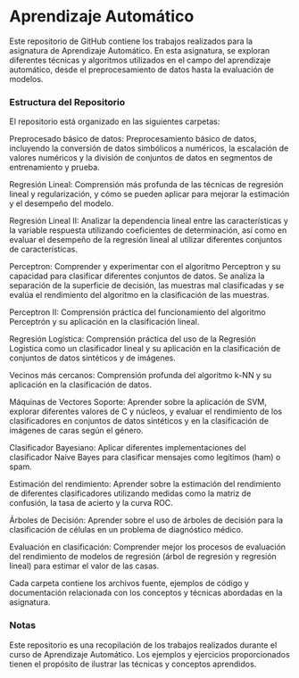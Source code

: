 # Aprendizaje Automático
Este repositorio de GitHub contiene los trabajos realizados para la asignatura de Aprendizaje Automático. En esta asignatura, se exploran diferentes técnicas y algoritmos utilizados en el campo del aprendizaje automático, desde el preprocesamiento de datos hasta la evaluación de modelos.

### Estructura del Repositorio
El repositorio está organizado en las siguientes carpetas:

Preprocesado básico de datos: Preprocesamiento básico de datos, incluyendo la conversión de datos simbólicos a numéricos, la escalación de valores numéricos y la división de conjuntos de datos en segmentos de entrenamiento y prueba.

Regresión Lineal: Comprensión más profunda de las técnicas de regresión lineal y regularización, y cómo se pueden aplicar para mejorar la estimación y el desempeño del modelo.

Regresión Lineal II: Analizar la dependencia lineal entre las características y la variable respuesta utilizando coeficientes de determinación, así como en evaluar el desempeño de la regresión lineal al utilizar diferentes conjuntos de características.

Perceptron: Comprender y experimentar con el algoritmo Perceptron y su capacidad para clasificar diferentes conjuntos de datos. Se analiza la separación de la superficie de decisión, las muestras mal clasificadas y se evalúa el rendimiento del algoritmo en la clasificación de las muestras.

Perceptron II: Comprensión práctica del funcionamiento del algoritmo Perceptrón y su aplicación en la clasificación lineal.

Regresión Logística: Comprensión práctica del uso de la Regresión Logística como un clasificador lineal y su aplicación en la clasificación de conjuntos de datos sintéticos y de imágenes.

Vecinos más cercanos: Comprensión profunda del algoritmo k-NN y su aplicación en la clasificación de datos.

Máquinas de Vectores Soporte: Aprender sobre la aplicación de SVM, explorar diferentes valores de C y núcleos, y evaluar el rendimiento de los clasificadores en conjuntos de datos sintéticos y en la clasificación de imágenes de caras según el género.

Clasificador Bayesiano: Aplicar diferentes implementaciones del clasificador Naive Bayes para clasificar mensajes como legítimos (ham) o spam.

Estimación del rendimiento: Aprender sobre la estimación del rendimiento de diferentes clasificadores utilizando medidas como la matriz de confusión, la tasa de acierto y la curva ROC.

Árboles de Decisión: Aprender sobre el uso de árboles de decisión para la clasificación de células en un problema de diagnóstico médico.

Evaluación en clasificación: Comprender mejor los procesos de evaluación del rendimiento de modelos de regresión (árbol de regresión y regresión lineal) para estimar el valor de las casas.

Cada carpeta contiene los archivos fuente, ejemplos de código y documentación relacionada con los conceptos y técnicas abordadas en la asignatura.

### Notas
Este repositorio es una recopilación de los trabajos realizados durante el curso de Aprendizaje Automático. Los ejemplos y ejercicios proporcionados tienen el propósito de ilustrar las técnicas y conceptos aprendidos.
